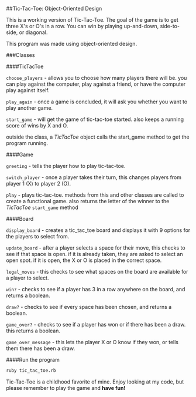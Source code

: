 ##Tic-Tac-Toe: Object-Oriented Design

This is a working version of Tic-Tac-Toe. The goal of the game is to get three X's or O's in a row. You can win by playing up-and-down, side-to-side, or diagonal.

This program was made using object-oriented design.


###Classes

####TicTacToe

`choose_players` - allows you to choose how many players there will be. you can play against the computer, play against a friend, or have the computer play against itself.

`play_again` - once a game is concluded, it will ask you whether you want to play another game.

`start_game` - will get the game of tic-tac-toe started. also keeps a running score of wins by X and O.

outside the class, a *TicTacToe* object calls the start_game method to get the program running.


####Game

`greeting` - tells the player how to play tic-tac-toe.

`switch_player` - once a player takes their turn, this changes players from player 1 (X) to player 2 (O).

`play` - plays tic-tac-toe. methods from this and other classes are called to create a functional game. also returns the letter of the winner to the *TicTacToe* `start_game` method


####Board

`display_board` - creates a tic_tac_toe board and displays it with 9 options for the players to select from.

`update_board` - after a player selects a space for their move, this checks to see if that space is open. if it is already taken, they are asked to select an open spot. if it is open, the X or O is placed in the correct space.

`legal_moves` - this checks to see what spaces on the board are available for a player to select.

`win?` - checks to see if a player has 3 in a row anywhere on the board, and returns a boolean.

`draw?` - checks to see if every space has been chosen, and returns a boolean.

`game_over?` - checks to see if a player has won or if there has been a draw. this returns a boolean.

`game_over_message` - this lets the player X or O know if they won, or tells them there has been a draw.



####Run the program

```bash
ruby tic_tac_toe.rb
```

Tic-Tac-Toe is a childhood favorite of mine. Enjoy looking at my code, but please remember to play the game and **have fun!**
